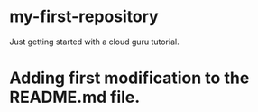 # my-first-repository
Just getting started with a cloud guru tutorial.
# Adding first modification to the README.md file.
